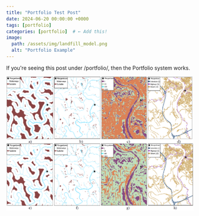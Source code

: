 ```yaml
---
title: "Portfolio Test Post"
date: 2024-06-20 00:00:00 +0000
tags: [portfolio]
categories: [portfolio]  # ← Add this!
image:
  path: /assets/img/landfill_model.png
  alt: "Portfolio Example"
---
```


If you're seeing this post under /portfolio/, then the Portfolio system works.

![Map](/assets/landfill_model.png)
